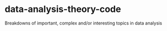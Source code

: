 # data-analysis-theory-code
Breakdowns of important, complex and/or interesting topics in data analysis
